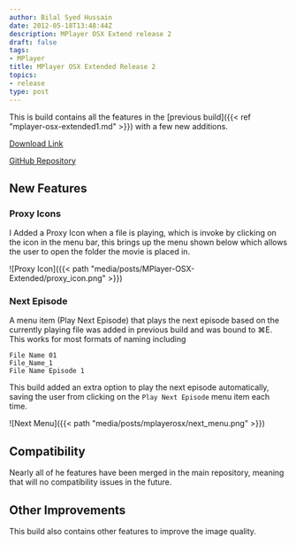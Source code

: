 ```yaml
---
author: Bilal Syed Hussain
date: 2012-05-18T13:48:44Z
description: MPlayer OSX Extend release 2
draft: false
tags:
- MPlayer
title: MPlayer OSX Extended Release 2
topics:
- release
type: post
---
```


This is build contains all the features in the [previous build]({{<  ref "mplayer-osx-extended1.md" >}}) with a few new additions.


[Download Link](https://github.com/downloads/Bilalh/MPlayer-OSX-Extended/MPlayer%20OSX%20Extended%20rev15-test1-build%202.zip "MPlayer OSX Extended Binary")

[GitHub Repository](https://github.com/Bilalh/MPlayer-OSX-Extended "MPlayer OSX Extended GitHub Repository")

New Features
------------

### Proxy Icons ###

I Added a Proxy Icon when a file is playing, which  is invoke by clicking on the icon in the menu bar, this brings up the menu shown below which allows the user to open the folder the movie is placed in.

![Proxy Icon]({{< path "media/posts/MPlayer-OSX-Extended/proxy_icon.png" >}})

### Next Episode ###

A menu item (Play Next Episode) that plays the next episode based on the currently playing file was added in previous build and was bound to ⌘E. This works for most formats of naming including

    File Name 01
    File_Name_1
    File Name Episode 1

This build added an extra option to play the next episode automatically, saving the user  from clicking on the `Play Next Episode` menu item each time.

![Next Menu]({{< path "media/posts/mplayerosx/next_menu.png" >}})

Compatibility
-------------

Nearly all of he features have been merged in the main repository, meaning that will no compatibility issues in the future.

Other Improvements
------------------
This build also contains other features to improve the image quality.
